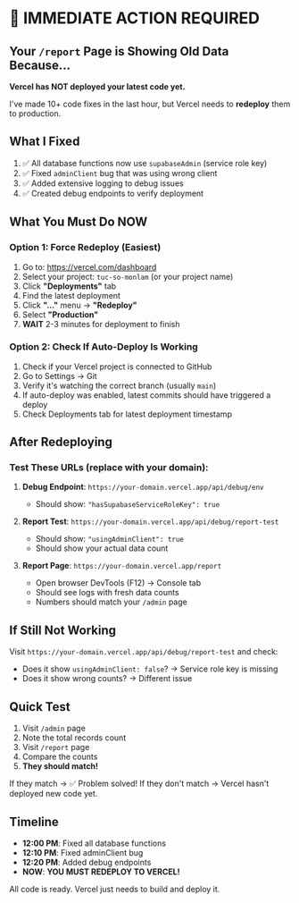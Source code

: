 # 🚨 IMMEDIATE ACTION REQUIRED

## Your `/report` Page is Showing Old Data Because...

**Vercel has NOT deployed your latest code yet.**

I've made 10+ code fixes in the last hour, but Vercel needs to **redeploy** them to production.

## What I Fixed

1. ✅ All database functions now use `supabaseAdmin` (service role key)
2. ✅ Fixed `adminClient` bug that was using wrong client
3. ✅ Added extensive logging to debug issues
4. ✅ Created debug endpoints to verify deployment

## What You Must Do NOW

### Option 1: Force Redeploy (Easiest)
1. Go to: https://vercel.com/dashboard
2. Select your project: `tuc-so-monlam` (or your project name)
3. Click **"Deployments"** tab
4. Find the latest deployment
5. Click **"..."** menu → **"Redeploy"**
6. Select **"Production"**
7. **WAIT** 2-3 minutes for deployment to finish

### Option 2: Check If Auto-Deploy Is Working
1. Check if your Vercel project is connected to GitHub
2. Go to Settings → Git
3. Verify it's watching the correct branch (usually `main`)
4. If auto-deploy was enabled, latest commits should have triggered a deploy
5. Check Deployments tab for latest deployment timestamp

## After Redeploying

### Test These URLs (replace with your domain):

1. **Debug Endpoint**: `https://your-domain.vercel.app/api/debug/env`
   - Should show: `"hasSupabaseServiceRoleKey": true`

2. **Report Test**: `https://your-domain.vercel.app/api/debug/report-test`
   - Should show: `"usingAdminClient": true`
   - Should show your actual data count

3. **Report Page**: `https://your-domain.vercel.app/report`
   - Open browser DevTools (F12) → Console tab
   - Should see logs with fresh data counts
   - Numbers should match your `/admin` page

## If Still Not Working

Visit `https://your-domain.vercel.app/api/debug/report-test` and check:
- Does it show `usingAdminClient: false`? → Service role key is missing
- Does it show wrong counts? → Different issue

## Quick Test

1. Visit `/admin` page
2. Note the total records count
3. Visit `/report` page  
4. Compare the counts
5. **They should match!**

If they match → ✅ Problem solved!
If they don't match → Vercel hasn't deployed new code yet.

## Timeline

- **12:00 PM**: Fixed all database functions
- **12:10 PM**: Fixed adminClient bug
- **12:20 PM**: Added debug endpoints
- **NOW**: **YOU MUST REDEPLOY TO VERCEL!**

All code is ready. Vercel just needs to build and deploy it.


